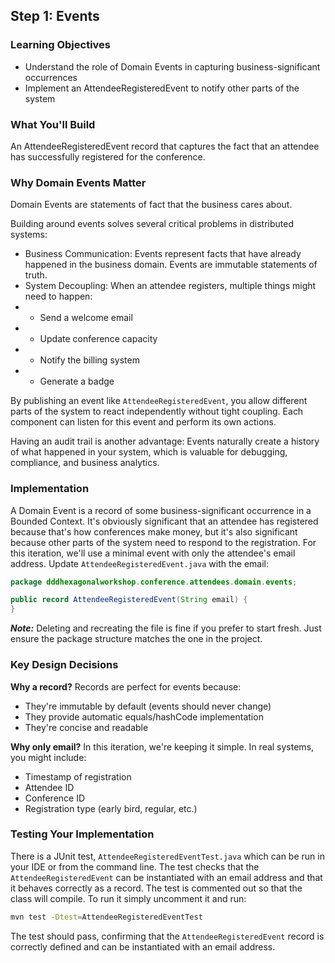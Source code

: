 ## Step 1: Events

### Learning Objectives

- Understand the role of Domain Events in capturing business-significant occurrences
- Implement an AttendeeRegisteredEvent to notify other parts of the system

### What You'll Build

An AttendeeRegisteredEvent record that captures the fact that an attendee has successfully registered for the conference.

### Why Domain Events Matter

Domain Events are statements of fact that the business cares about.

Building around events solves several critical problems in distributed systems:
- Business Communication: Events represent facts that have already happened in the business domain. Events are immutable statements of truth.
- System Decoupling: When an attendee registers, multiple things might need to happen:
- - Send a welcome email
- - Update conference capacity
- - Notify the billing system
- - Generate a badge

By publishing an event like `AttendeeRegisteredEvent`, you allow different parts of the system to react independently without tight coupling. Each component can listen for this event and perform its own actions.

Having an audit trail is another advantage: Events naturally create a history of what happened in your system, which is valuable for debugging, compliance, and business analytics.

### Implementation

A Domain Event is a record of some business-significant occurrence in a Bounded Context. It's obviously significant that an attendee has registered because that's how conferences make money, but it's also significant because other parts of the system need to respond to the registration.
For this iteration, we'll use a minimal event with only the attendee's email address. Update  `AttendeeRegisteredEvent.java` with the email:

```java
package dddhexagonalworkshop.conference.attendees.domain.events;

public record AttendeeRegisteredEvent(String email) {
}
```

***Note:*** Deleting and recreating the file is fine if you prefer to start fresh. Just ensure the package structure matches the one in the project.

### Key Design Decisions

**Why a record?** Records are perfect for events because:
- They're immutable by default (events should never change)
- They provide automatic equals/hashCode implementation
- They're concise and readable

**Why only email?** In this iteration, we're keeping it simple. In real systems, you might include:
- Timestamp of registration
- Attendee ID
- Conference ID
- Registration type (early bird, regular, etc.)

### Testing Your Implementation

There is a JUnit test, `AttendeeRegisteredEventTest.java` which can be run in your IDE or from the command line. The test checks that the `AttendeeRegisteredEvent` can be instantiated with an email address and that it behaves correctly as a record.  The test is commented out so that the class will compile.  To run it simply uncomment it and run:

```bash
mvn test -Dtest=AttendeeRegisteredEventTest
```

The test should pass, confirming that the `AttendeeRegisteredEvent` record is correctly defined and can be instantiated with an email address.

